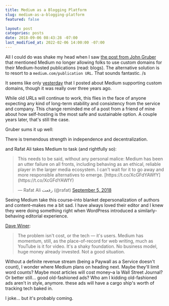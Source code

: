 ```yaml
---
title: Medium as a Blogging Platform
slug: medium-as-a-blogging-platform
featured: false

layout: post
categories: posts
date: 2018-09-06 08:43:28 -07:00
last_modified_at: 2022-02-06 14:00:00 -07:00
---
```


All I could do was shake my head when I saw [the post from John Gruber](https://daringfireball.net/linked/2018/09/04/medium-domain-name) that mentioned Medium no longer allowing folks to use custom domains for their Medium-hosted publications (read: blogs). The alternative solution is to resort to a `medium.com/publication URL`. That sounds fantastic. /s

It seems like only [yesterday](https://johnathan.org/posts/2015/07/custom-domains-on-medium.html) that I posted about Medium supporting custom domains, though it was really over three years ago.

While old URLs will continue to work, this flies in the face of anyone expecting any kind of long-term stability and consistency from the service and company. This change reminded me of a post from a friend of mine about how self-hosting is the most safe and sustainable option. A couple years later, that's still the case.

Gruber sums it up well:

There is tremendous strength in independence and decentralization.

and Rafat Ali takes Medium to task (and rightfully so):

<blockquote class="twitter-tweet">
This needs to be said, without any personal malice: Medium has been an utter failure on all fronts, including behaving as an ethical, reliable player in the larger media ecosystem. I can't wait for it to go away and more responsible alternatives to emerge. [https://t.co/XcGFdYAWfY](https://t.co/XcGFdYAWfY)

— Rafat Ali رفعت (@rafat) [September 5, 2018](https://twitter.com/rafat/status/1037371592496570372?ref_src=twsrc%5Etfw)
</blockquote>
<script async src="https://platform.twitter.com/widgets.js" charset="utf-8"></script>

Seeing Medium take this course–into blanket depersonalization of authors and content–makes me a bit sad. I have always loved their editor and I knew they were doing something right when WordPress introduced a similarly-behaving editorial experience.

[Dave Winer](http://scripting.com/2018/09/05.html#a162220):

> The problem isn't cost, or the tech — it's users. Medium has momentum, still, as the place-of-record for web writing, much as YouTube is it for video. It's a shaky foundation. No business model, huge money already invested. Not a good situation.

Without a definite revenue stream (being a Paywall as a Service doesn't count), I wonder where Medium plans on heading next. Maybe they'll limit word counts? Maybe most articles will cost money–a la Wall Street Journal? Or better still… good old-fashioned ads? Who am I kidding old-fashioned ads aren't in style, anymore. these ads will have a cargo ship's worth of tracking tech baked in.

I joke… but it's probably coming.

